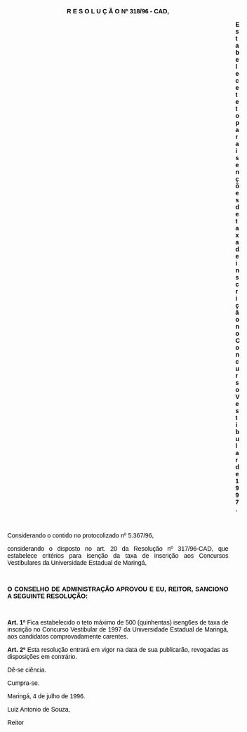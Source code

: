 <BODY TEXT="#000000">

<FONT FACE="Arial"><P ALIGN="JUSTIFY"></P>
<B><P ALIGN="CENTER">R E S O L U &Ccedil; &Atilde; O Nº 318/96 - CAD,</P>
</B><P ALIGN="JUSTIFY"></P><DIR>
<DIR>
<DIR>
<DIR>
<DIR>
<DIR>
<DIR>
<DIR>
<DIR>
<DIR>
<DIR>
<DIR>
<DIR>

<B><P ALIGN="JUSTIFY">Estabelece teto para isen&ccedil;&otilde;es de taxa de inscri&ccedil;&atilde;o no Concurso Vestibular de 1997.</P>
</B><P ALIGN="JUSTIFY"></P>
<P ALIGN="JUSTIFY">&nbsp;</P></DIR>
</DIR>
</DIR>
</DIR>
</DIR>
</DIR>
</DIR>
</DIR>
</DIR>
</DIR>
</DIR>
</DIR>
</DIR>

<P ALIGN="JUSTIFY">Considerando o contido no protocolizado nº 5.367/96,</P>
<P ALIGN="JUSTIFY">considerando o disposto no art. 20 da Resolu&ccedil;&atilde;o nº 317/96-CAD, que estabelece crit&eacute;rios para isen&ccedil;&atilde;o da taxa de inscri&ccedil;&atilde;o aos Concursos Vestibulares da Universidade Estadual de Maring&aacute;,</P>
<P ALIGN="JUSTIFY"></P>
<P ALIGN="JUSTIFY">&nbsp;</P>
<B><P ALIGN="JUSTIFY">O CONSELHO DE ADMINISTRA&Ccedil;&Atilde;O APROVOU E EU, REITOR, SANCIONO A SEGUINTE RESOLU&Ccedil;&Atilde;O:</P>
<P ALIGN="JUSTIFY"></P>
<P ALIGN="JUSTIFY">&nbsp;</P>
<P ALIGN="JUSTIFY">Art. 1º</B> Fica estabelecido o teto m&aacute;ximo de 500 (quinhentas) iseng6es de taxa de inscri&ccedil;&atilde;o no Concurso Vestibular de 1997 da Universidade Estadual de Maring&aacute;, aos candidatos comprovadamente carentes.</P>
<B><P ALIGN="JUSTIFY">Art. 2º</B> Esta resolu&ccedil;&atilde;o entrar&aacute; em vigor na data de sua publicar&atilde;o, revogadas as disposi&ccedil;&otilde;es em contr&aacute;rio. </P>
<P ALIGN="JUSTIFY">D&ecirc;-se ci&ecirc;ncia.</P>
<P ALIGN="JUSTIFY">Cumpra-se.</P>
<P ALIGN="JUSTIFY">Maring&aacute;, 4 de julho de 1996.</P>
<P ALIGN="JUSTIFY"></P>
<P ALIGN="JUSTIFY">Luiz Antonio de Souza,</P>
<P ALIGN="JUSTIFY">Reitor </P></FONT></BODY>
